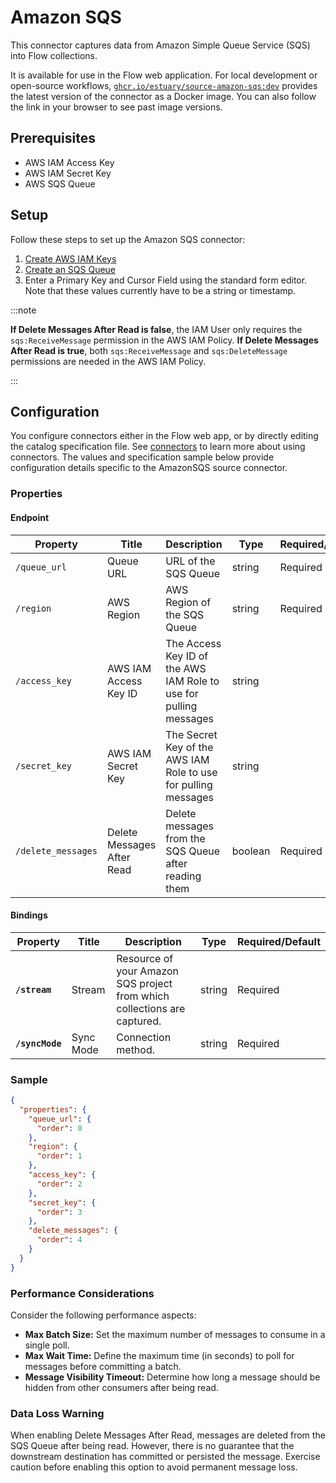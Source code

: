 

# Amazon SQS

This connector captures data from Amazon Simple Queue Service (SQS) into Flow collections.

It is available for use in the Flow web application. For local development or open-source workflows, [`ghcr.io/estuary/source-amazon-sqs:dev`](https://ghcr.io/estuary/source-amazon-sqs:dev) provides the latest version of the connector as a Docker image. You can also follow the link in your browser to see past image versions.

## Prerequisites
* AWS IAM Access Key
* AWS IAM Secret Key
* AWS SQS Queue

## Setup
Follow these steps to set up the Amazon SQS connector:

1. [Create AWS IAM Keys](https://aws.amazon.com/premiumsupport/knowledge-center/create-access-key/)
2. [Create an SQS Queue](https://docs.aws.amazon.com/AWSSimpleQueueService/latest/SQSDeveloperGuide/sqs-getting-started.html#step-create-queue)
3. Enter a Primary Key and Cursor Field using the standard form editor.  Note that these values currently have to be a string or timestamp.

:::note

**If Delete Messages After Read is false**, the IAM User only requires the `sqs:ReceiveMessage` permission in the AWS IAM Policy.
**If Delete Messages After Read is true**, both `sqs:ReceiveMessage` and `sqs:DeleteMessage` permissions are needed in the AWS IAM Policy.

:::

## Configuration
You configure connectors either in the Flow web app, or by directly editing the catalog specification file. See [connectors](https://docs.estuary.dev/concepts/connectors/#using-connectors) to learn more about using connectors. The values and specification sample below provide configuration details specific to the AmazonSQS source connector.

### Properties

#### Endpoint
| Property           | Title                      | Description                                                       | Type    | Required/Default |
| ------------------ | -------------------------- | ----------------------------------------------------------------- | ------- | ---------------- |
| `/queue_url`       | Queue URL                  | URL of the SQS Queue                                              | string  | Required         |
| `/region`          | AWS Region                 | AWS Region of the SQS Queue                                       | string  | Required         |
| `/access_key`      | AWS IAM Access Key ID      | The Access Key ID of the AWS IAM Role to use for pulling messages | string  |                  |
| `/secret_key`      | AWS IAM Secret Key         | The Secret Key of the AWS IAM Role to use for pulling messages    | string  |                  |
| `/delete_messages` | Delete Messages After Read | Delete messages from the SQS Queue after reading them             | boolean | Required         |

#### Bindings

| Property        | Title     | Description                                                              | Type   | Required/Default |
| --------------- | --------- | ------------------------------------------------------------------------ | ------ | ---------------- |
| **`/stream`**   | Stream    | Resource of your Amazon SQS project from which collections are captured. | string | Required         |
| **`/syncMode`** | Sync Mode | Connection method.                                                       | string | Required         |

### Sample

```json
{
  "properties": {
    "queue_url": {
      "order": 0
    },
    "region": {
      "order": 1
    },
    "access_key": {
      "order": 2
    },
    "secret_key": {
      "order": 3
    },
    "delete_messages": {
      "order": 4
    }
  }
}
```

### Performance Considerations
Consider the following performance aspects:

* **Max Batch Size:** Set the maximum number of messages to consume in a single poll.
* **Max Wait Time:** Define the maximum time (in seconds) to poll for messages before committing a batch.
* **Message Visibility Timeout:** Determine how long a message should be hidden from other consumers after being read.


### Data Loss Warning
When enabling Delete Messages After Read, messages are deleted from the SQS Queue after being read. However, there is no guarantee that the downstream destination has committed or persisted the message. Exercise caution before enabling this option to avoid permanent message loss.

